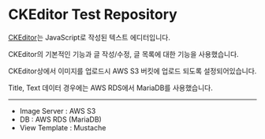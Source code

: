 # CKEditor Test Repository


[CKEditor](https://ckeditor.com/)는 JavaScript로 작성된 텍스트 에디터입니다.


CKEditor의 기본적인 기능과 글 작성/수정, 글 목록에 대한 기능을 사용했습니다.

CKEditor상에서 이미지를 업로드시 AWS S3 버킷에 업로드 되도록 설정되어있습니다.

Title, Text 데이터 경우에는 AWS RDS에서 MariaDB를 사용했습니다.

---
- Image Server : AWS S3
- DB : AWS RDS (MariaDB)
- View Template : Mustache
